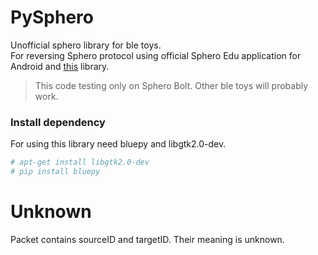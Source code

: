 # PySphero

Unofficial sphero library for ble toys.  
For reversing Sphero protocol using official Sphero Edu application for Android and [this](https://github.com/igbopie/spherov2.js) library.

> This code testing only on Sphero Bolt. Other ble toys will probably work.

### Install dependency
For using this library need bluepy and libgtk2.0-dev.
```bash
# apt-get install libgtk2.0-dev
# pip install bluepy
```

# Unknown
Packet contains sourceID and targetID. Their meaning is unknown.